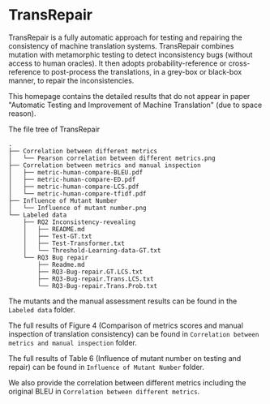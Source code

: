 # TransRepair

TransRepair is a fully automatic approach for testing and repairing the consistency of machine translation systems. TransRepair combines mutation with metamorphic testing to detect inconsistency bugs (without access to human oracles). It then adopts probability-reference or cross-reference to post-process the translations, in a grey-box or black-box manner, to repair the inconsistencies.

This homepage contains the detailed results that do not appear in paper "Automatic Testing and Improvement of Machine Translation" (due to space reason). 

The file tree of TransRepair
```
.
├── Correlation between different metrics
│   └── Pearson correlation between different metrics.png
├── Correlation between metrics and manual inspection
│   ├── metric-human-compare-BLEU.pdf
│   ├── metric-human-compare-ED.pdf
│   ├── metric-human-compare-LCS.pdf
│   └── metric-human-compare-tfidf.pdf
├── Influence of Mutant Number
│   └── Influence of mutant number.png
└── Labeled data
    ├── RQ2 Inconsistency-revealing
    │   ├── README.md
    │   ├── Test-GT.txt
    │   ├── Test-Transformer.txt
    │   └── Threshold-Learning-data-GT.txt
    └── RQ3 Bug repair
        ├── Readme.md
        ├── RQ3-Bug-repair.GT.LCS.txt
        ├── RQ3-Bug-repair.Trans.LCS.txt
        └── RQ3-Bug-repair.Trans.Prob.txt
```

The mutants and the manual assessment results can be found in the ```Labeled data``` folder.

The full results of Figure 4 (Comparison of metrics scores and manual inspection of translation consistency) can be found in ```Correlation between metrics and manual inspection``` folder.

The full results of Table 6 (Influence of mutant number on testing and repair) can be found in ```Influence of Mutant Number``` folder.

We also provide the correlation between different metrics including the original BLEU in ```Correlation between different metrics```.
